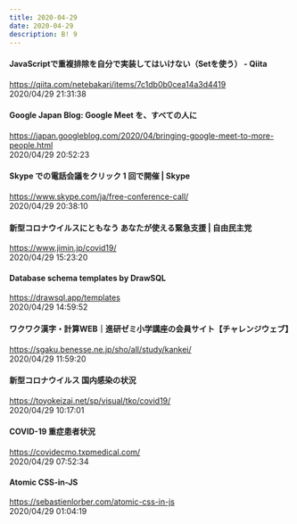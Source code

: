 ```yaml
---
title: 2020-04-29
date: 2020-04-29
description: B! 9
---
```


#### JavaScriptで重複排除を自分で実装してはいけない（Setを使う） - Qiita
https://qiita.com/netebakari/items/7c1db0b0cea14a3d4419<br>
2020/04/29 21:31:38<br>


#### Google Japan Blog: Google Meet を、すべての人に
https://japan.googleblog.com/2020/04/bringing-google-meet-to-more-people.html<br>
2020/04/29 20:52:23<br>


####  Skype での電話会議をクリック 1 回で開催 | Skype 
https://www.skype.com/ja/free-conference-call/<br>
2020/04/29 20:38:10<br>


#### 新型コロナウイルスにともなう あなたが使える緊急支援 | 自由民主党
https://www.jimin.jp/covid19/<br>
2020/04/29 15:23:20<br>


#### Database schema templates by DrawSQL
https://drawsql.app/templates<br>
2020/04/29 14:59:52<br>


#### ワクワク漢字・計算WEB｜進研ゼミ小学講座の会員サイト【チャレンジウェブ】
https://sgaku.benesse.ne.jp/sho/all/study/kankei/<br>
2020/04/29 11:59:20<br>


#### 新型コロナウイルス 国内感染の状況
https://toyokeizai.net/sp/visual/tko/covid19/<br>
2020/04/29 10:17:01<br>


#### COVID-19 重症患者状況
https://covidecmo.txpmedical.com/<br>
2020/04/29 07:52:34<br>


#### Atomic CSS-in-JS
https://sebastienlorber.com/atomic-css-in-js<br>
2020/04/29 01:04:19<br>


